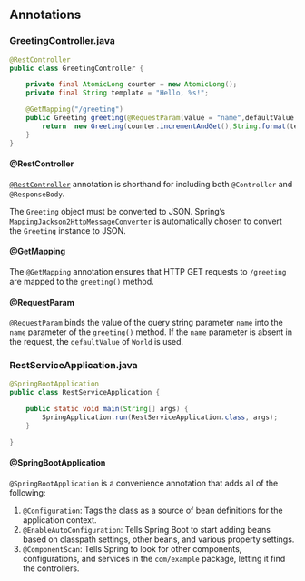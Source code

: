 ## Annotations

### GreetingController.java 

```java
@RestController
public class GreetingController {

    private final AtomicLong counter = new AtomicLong();
    private final String template = "Hello, %s!";

    @GetMapping("/greeting")
    public Greeting greeting(@RequestParam(value = "name",defaultValue = "World")String name){
        return  new Greeting(counter.incrementAndGet(),String.format(template,name));
    }
}

```

#### @RestController

[`@RestController`](https://docs.spring.io/spring/docs/current/javadoc-api/org/springframework/web/bind/annotation/RestController.html) annotation is shorthand for including both `@Controller` and `@ResponseBody`.

The `Greeting` object must be converted to JSON. Spring’s [`MappingJackson2HttpMessageConverter`](https://docs.spring.io/spring/docs/current/javadoc-api/org/springframework/http/converter/json/MappingJackson2HttpMessageConverter.html) is automatically chosen to convert the `Greeting` instance to JSON.

#### @GetMapping

The `@GetMapping` annotation ensures that HTTP GET requests to `/greeting` are mapped to the `greeting()` method.

#### @RequestParam

`@RequestParam` binds the value of the query string parameter `name` into the `name` parameter of the `greeting()` method. If the `name` parameter is absent in the request, the `defaultValue` of `World` is used.

### RestServiceApplication.java

```java
@SpringBootApplication
public class RestServiceApplication {

    public static void main(String[] args) {
        SpringApplication.run(RestServiceApplication.class, args);
    }

}
```

#### @SpringBootApplication

`@SpringBootApplication` is a convenience annotation that adds all of the following:

1. `@Configuration`: Tags the class as a source of bean definitions for the application context.
2. `@EnableAutoConfiguration`: Tells Spring Boot to start adding beans based on classpath settings, other beans, and various property settings. 
3. `@ComponentScan`: Tells Spring to look for other components, configurations, and services in the `com/example` package, letting it find the controllers.




